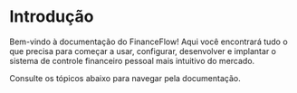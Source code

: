 # Introdução

Bem-vindo à documentação do FinanceFlow! Aqui você encontrará tudo o que precisa para começar a usar, configurar, desenvolver e implantar o sistema de controle financeiro pessoal mais intuitivo do mercado.

Consulte os tópicos abaixo para navegar pela documentação.

